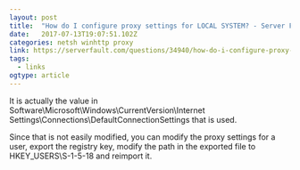 ```yaml
---
layout: post 
title:  "How do I configure proxy settings for LOCAL SYSTEM? - Server Fault" 
date:   2017-07-13T19:07:51.102Z 
categories: netsh winhttp proxy
link: https://serverfault.com/questions/34940/how-do-i-configure-proxy-settings-for-local-system 
tags:
  - links
ogtype: article 
---
```



It is actually the value in Software\Microsoft\Windows\CurrentVersion\Internet Settings\Connections\DefaultConnectionSettings that is used.

Since that is not easily modified, you can modify the proxy settings for a user, export the registry key, modify the path in the exported file to HKEY_USERS\S-1-5-18 and reimport it.